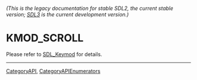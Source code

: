 ###### (This is the legacy documentation for stable SDL2, the current stable version; [SDL3](https://wiki.libsdl.org/SDL3/) is the current development version.)
# KMOD_SCROLL

Please refer to [SDL_Keymod](SDL_Keymod) for details.

----
[CategoryAPI](CategoryAPI), [CategoryAPIEnumerators](CategoryAPIEnumerators)

